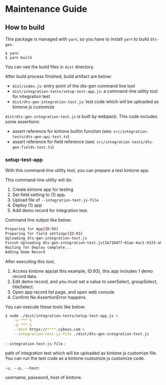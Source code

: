 # Maintenance Guide

## How to build

This package is managed with `yarn`, so you have to install `yarn` to build `dts-gen`.

```
$ yarn
$ yarn build
```

You can see the build files in `dist` directory.

After build process finished, build artifact are below:

- `dist/index.js`: entry point of the dts-gen command line tool
- `dist/integration-tests/setup-test-app.js`: a command-line utility tool for integration test
- `dist/dts-gen-integration-test.js`: test code which will be uploaded as kintone js customize


`dist/dts-gen-integration-test.js` is built by webpack.
This code includes some assertions:

- assert reference for kintone builtin function (see: `src/integration-tests/dts-gen-api-test.ts`)
- assert reference for field reference (see: `src/integration-tests/dts-gen-fields-test.ts`)

### setup-test-app
With this command-line utility tool, you can prepare a test kintone app.

This command-line utility will do:

1. Create kintone app for testing
2. Set field setting to (1) app.
3. Upload file of `--integration-test-js-file`
4. Deploy (1) app
5. Add demo record for integration test.

Command line output like below:
```bash
Preparing for App(ID:93)
Preparing for field settings(ID:93)
Uploading dts-gen-integration-test.js
Finish Uploading dts-gen-integration-test.js(1b71b877-61ae-4ac1-9333-a00a97ff0db0)
Waiting for Deploy complete...
Adding Demo Record
```

After executing this tool,

1. Access kintone app(at this example, ID:93), this app includes 1 demo record data.
2. Edit demo record, and you must set a value to userSelect, groupSelect, titleSelect.
3. Open app record list page, and open web console
4. Confirm No AssertionError happens.


You can execute these tools like below:

```bash
$ node ./dist/integration-tests/setup-test-app.js \
    -u *** \
    -p *** \
    --host https://****.cybozu.com \
    --integration-test-js-file ./dist/dts-gen-integration-test.js
```

`--integration-test-js-file` :

path of integration test which will be uploaded as kintone js customize file.
You can run the test code as a kintone customize js customize code.

`-u, --p, --host`:

username, password, host of kintone.
